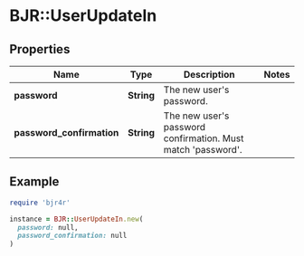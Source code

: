 # BJR::UserUpdateIn

## Properties

| Name | Type | Description | Notes |
| ---- | ---- | ----------- | ----- |
| **password** | **String** | The new user&#39;s password. |  |
| **password_confirmation** | **String** | The new user&#39;s password confirmation. Must match &#39;password&#39;. |  |

## Example

```ruby
require 'bjr4r'

instance = BJR::UserUpdateIn.new(
  password: null,
  password_confirmation: null
)
```

